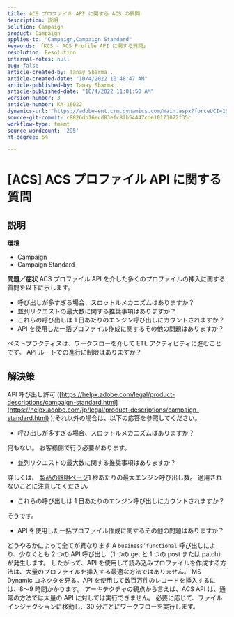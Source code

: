 ```yaml
---
title: ACS プロファイル API に関する ACS の質問
description: 説明
solution: Campaign
product: Campaign
applies-to: "Campaign,Campaign Standard"
keywords: 「KCS - ACS Profile API に関する質問」
resolution: Resolution
internal-notes: null
bug: false
article-created-by: Tanay Sharma .
article-created-date: "10/4/2022 10:48:47 AM"
article-published-by: Tanay Sharma .
article-published-date: "10/4/2022 11:01:50 AM"
version-number: 3
article-number: KA-16022
dynamics-url: "https://adobe-ent.crm.dynamics.com/main.aspx?forceUCI=1&pagetype=entityrecord&etn=knowledgearticle&id=c2ea181f-d243-ed11-bba2-0022480868ff"
source-git-commit: c8826db16ecd83efc87b54447cde10173072f35c
workflow-type: tm+mt
source-wordcount: '295'
ht-degree: 6%

---
```


# [ACS] ACS プロファイル API に関する質問

## 説明

<b>環境</b>
- Campaign
- Campaign Standard



<b>問題／症状</b>
ACS プロファイル API を介した多くのプロファイルの挿入に関する質問を以下に示します。

- 呼び出しが多すぎる場合、スロットルメカニズムはありますか？
- 並列リクエストの最大数に関する推奨事項はありますか？
- これらの呼び出しは 1 日あたりのエンジン呼び出しにカウントされますか？
- API を使用した一括プロファイル作成に関するその他の問題はありますか？


ベストプラクティスは、ワークフローを介して ETL アクティビティに進むことです。 API ルートでの進行に制限はありますか？


## 解決策


API 呼び出し許可 ([https://helpx.adobe.com/legal/product-descriptions/campaign-standard.html](https://helpx.adobe.com/jp/legal/product-descriptions/campaign-standard.html) );それ以外の場合は、以下の応答を参照してください。



- 呼び出しが多すぎる場合、スロットルメカニズムはありますか？


何もない。 お客様側で行う必要があります。

- 並列リクエストの最大数に関する推奨事項はありますか？


詳しくは、 [製品の説明ページ](https://helpx.adobe.com/jp/legal/product-descriptions/campaign-standard.html#)1 秒あたりの最大エンジン呼び出し数。 適用されないことに注意してください。

- これらの呼び出しは 1 日あたりのエンジン呼び出しにカウントされますか？


そうです。

- API を使用した一括プロファイル作成に関するその他の問題はありますか？


どうやるかによって全てが異なります A `business’functional` 呼び出しにより、少なくとも 2 つの API 呼び出し（1 つの get と 1 つの post または patch）が発生します。 したがって、API を使用して読み込みプロファイルを作成する方法は、大量のプロファイルを挿入する最適な方法ではありません。 MS Dynamic コネクタを見る。API を使用して数百万件のレコードを挿入するには、8～9 時間かかります。 アーキテクチャの観点から言えば、ACS API は、通常の方法では大量の API に対しては実行できません。 必要に応じて、ファイルインジェクションに移動し、30 分ごとにワークフローを実行します。
